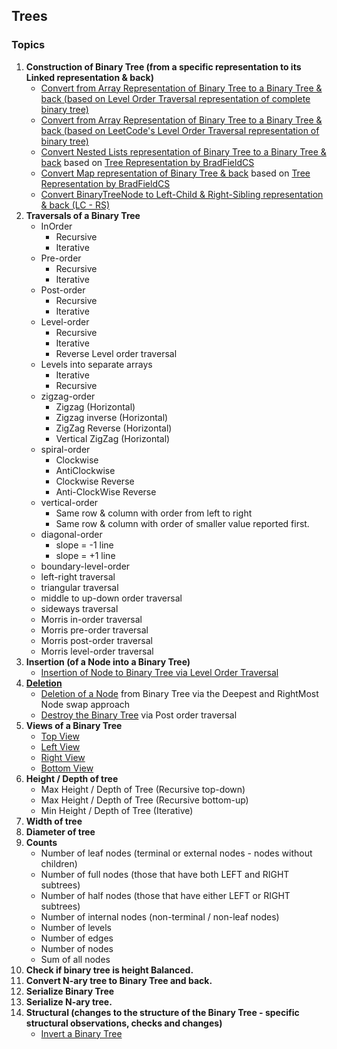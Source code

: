 ## Trees

### Topics
1. **Construction of Binary Tree (from a specific representation to its Linked representation & back)**
    - [Convert from Array Representation of Binary Tree to a Binary Tree & back (based on Level Order Traversal representation of complete binary tree)](https://github.com/dsathyakumar/Trees/tree/master/binary-tree/construct/array-binaryTree)
    - [Convert from Array Representation of Binary Tree to a Binary Tree & back (based on LeetCode's Level Order Traversal representation of binary tree)](https://github.com/dsathyakumar/Trees/tree/master/binary-tree/construct/array-binaryTree-leetcode)
    - [Convert Nested Lists representation of Binary Tree to a Binary Tree & back](https://github.com/dsathyakumar/Trees/tree/master/binary-tree/construct/list-binaryTree) based on [Tree Representation by BradFieldCS](https://bradfieldcs.com/algos/trees/representing-a-tree/)
    - [Convert Map representation of Binary Tree & back](https://github.com/dsathyakumar/Trees/tree/master/binary-tree/construct/map-binaryTree) based on [Tree Representation by BradFieldCS](https://bradfieldcs.com/algos/trees/representing-a-tree/)
    - [Convert BinaryTreeNode to Left-Child & Right-Sibling representation & back (LC - RS)](https://github.com/dsathyakumar/Trees/tree/master/binary-tree/construct/child-sibling-lc-rs)
2. **Traversals of a Binary Tree**
    - InOrder
        - Recursive
        - Iterative
    - Pre-order
        - Recursive
        - Iterative
    - Post-order
        - Recursive
        - Iterative
    - Level-order
        - Recursive
        - Iterative
        - Reverse Level order traversal
    - Levels into separate arrays
        - Iterative
        - Recursive
    - zigzag-order
        - Zigzag (Horizontal)
        - Zigzag inverse (Horizontal)
        - ZigZag Reverse (Horizontal)
        - Vertical ZigZag (Horizontal)
    - spiral-order
        - Clockwise
        - AntiClockwise
        - Clockwise Reverse
        - Anti-ClockWise Reverse
    - vertical-order
        - Same row & column with order from left to right
        - Same row & column with order of smaller value reported first.
    - diagonal-order
        - slope = -1 line
        - slope = +1 line
    - boundary-level-order
    - left-right traversal
    - triangular traversal
    - middle to up-down order traversal
    - sideways traversal
    - Morris in-order traversal
    - Morris pre-order traversal
    - Morris post-order traversal
    - Morris level-order traversal
3. **Insertion (of a Node into a Binary Tree)**
    - [Insertion of Node to Binary Tree via Level Order Traversal](https://github.com/dsathyakumar/Trees/tree/master/binary-tree/insertion)
4. **[Deletion](https://github.com/dsathyakumar/Trees/tree/master/binary-tree/deletion)**
    - [Deletion of a Node](https://github.com/dsathyakumar/Trees/blob/master/binary-tree/deletion/deleteNode.js) from Binary Tree via the Deepest and RightMost Node swap approach
    - [Destroy the Binary Tree](https://github.com/dsathyakumar/Trees/blob/master/binary-tree/deletion/destroyTree.js) via Post order traversal
5. **Views of a Binary Tree**
    - [Top View](https://github.com/dsathyakumar/Trees/tree/master/binary-tree/views/top-view)
    - [Left View](https://github.com/dsathyakumar/Trees/tree/master/binary-tree/views/left-view)
    - [Right View](https://github.com/dsathyakumar/Trees/tree/master/binary-tree/views/right-view)
    - [Bottom View](https://github.com/dsathyakumar/Trees/tree/master/binary-tree/views/bottom-view)
6. **Height / Depth of tree**
    - Max Height / Depth of Tree (Recursive top-down)
    - Max Height / Depth of Tree (Recursive bottom-up)
    - Min Height / Depth of Tree (Iterative)
7. **Width of tree**
8. **Diameter of tree**
9. **Counts**
    - Number of leaf nodes (terminal or external nodes - nodes without children)
    - Number of full nodes (those that have both LEFT and RIGHT subtrees)
    - Number of half nodes (those that have either LEFT or RIGHT subtrees)
    - Number of internal nodes (non-terminal / non-leaf nodes)
    - Number of levels
    - Number of edges
    - Number of nodes
    - Sum of all nodes
10. **Check if binary tree is height Balanced.**
11. **Convert N-ary tree to Binary Tree and back.**
12. **Serialize Binary Tree**
13. **Serialize N-ary tree.**
14. **Structural (changes to the structure of the Binary Tree - specific structural observations, checks and changes)**
    - [Invert a Binary Tree](https://github.com/dsathyakumar/Trees/tree/master/binary-tree/structural/invert)
